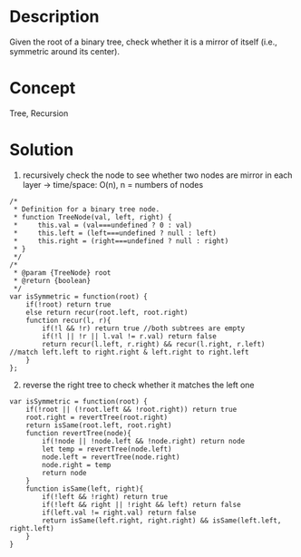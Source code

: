 # Description
Given the root of a binary tree, check whether it is a mirror of itself (i.e., symmetric around its center).
# Concept
Tree, Recursion
# Solution
1. recursively check the node to see whether two nodes are mirror in each layer -> time/space: O(n), n = numbers of nodes
```
/*
 * Definition for a binary tree node.
 * function TreeNode(val, left, right) {
 *     this.val = (val===undefined ? 0 : val)
 *     this.left = (left===undefined ? null : left)
 *     this.right = (right===undefined ? null : right)
 * }
 */
/*
 * @param {TreeNode} root
 * @return {boolean}
 */
var isSymmetric = function(root) {
    if(!root) return true
    else return recur(root.left, root.right)
    function recur(l, r){
        if(!l && !r) return true //both subtrees are empty
        if(!l || !r || l.val != r.val) return false
        return recur(l.left, r.right) && recur(l.right, r.left) //match left.left to right.right & left.right to right.left
    }
};
```
2. reverse the right tree to check whether it matches the left one
```
var isSymmetric = function(root) {
    if(!root || (!root.left && !root.right)) return true
    root.right = revertTree(root.right)
    return isSame(root.left, root.right)
    function revertTree(node){
        if(!node || !node.left && !node.right) return node
        let temp = revertTree(node.left)
        node.left = revertTree(node.right)
        node.right = temp
        return node
    }
    function isSame(left, right){
        if(!left && !right) return true
        if(!left && right || !right && left) return false
        if(left.val != right.val) return false
        return isSame(left.right, right.right) && isSame(left.left, right.left)
    }
}
```
